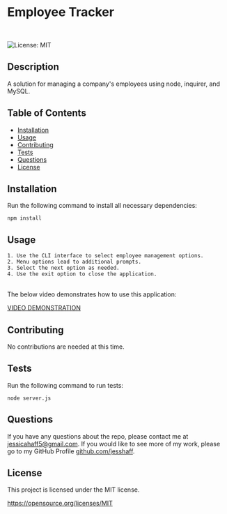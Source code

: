 # Employee Tracker
<br>

![License: MIT](https://img.shields.io/badge/License-MIT-yellow.svg)

## Description
A solution for managing a company's employees using node, inquirer, and MySQL.

## Table of Contents
* [Installation](#Installation)
* [Usage](#Usage)
* [Contributing](#Contributing)
* [Tests](#Test)
* [Questions](#Questions)    
* [License](#License)

## Installation
Run the following command to install all necessary dependencies:
```
npm install
```

## Usage
```
1. Use the CLI interface to select employee management options. 
2. Menu options lead to additional prompts. 
3. Select the next option as needed. 
4. Use the exit option to close the application. 
```

<br>
The below video demonstrates how to use this application:
<BR>

[VIDEO DEMONSTRATION](https://www.awesomescreenshot.com/video/7102774?key=a946708907f251efd3fba9bc60b19b62)


## Contributing
No contributions are needed at this time.

## Tests
Run the following command to run tests:
```
node server.js
```

## Questions
If you have any questions about the repo, please contact me at jessicahaff5@gmail.com. If you would like to see more of my work, please go to my GitHub Profile [github.com/jesshaff](https://github.com/jesshaff).

## License
This project is licensed under the MIT license.

https://opensource.org/licenses/MIT
